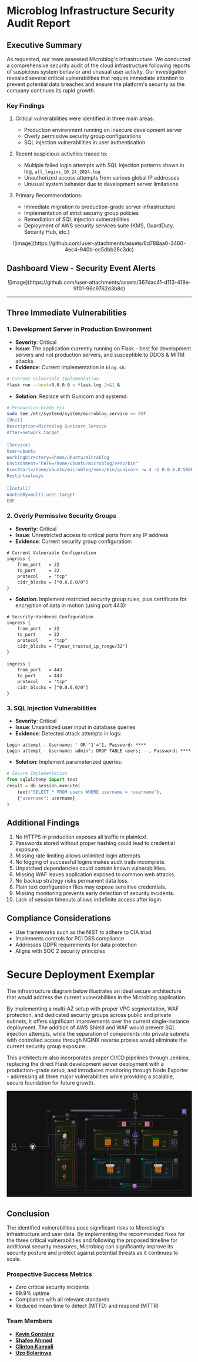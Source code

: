 # Microblog Infrastructure Security Audit Report

## Executive Summary
As requested, our team assessed Microblog's infrastructure. We conducted a comprehensive security audit of the cloud infrastructure following reports of suspicious system behavior and unusual user activity. Our investigation revealed several critical vulnerabilities that require immediate attention to prevent potential data breaches and ensure the platform's security as the company continues its rapid growth.

### Key Findings
1. Critical vulnerabilities were identified in three main areas:
   - Production environment running on insecure development server
   - Overly permissive security group configurations
   - SQL injection vulnerabilities in user authentication
   
2. Recent suspicious activities traced to:
   - Multiple failed login attempts with SQL injection patterns shown in log, `all_logins_10_24_2024.log`
   - Unauthorized access attempts from various global IP addresses
   - Unusual system behavior due to development server limitations

3. Primary Recommendations:
   - Immediate migration to production-grade server infrastructure
   - Implementation of strict security group policies
   - Remediation of SQL injection vulnerabilities
   - Deployment of AWS security services suite (KMS, GuardDuty, Security Hub, etc.)

<div align="center">
   ![image](https://github.com/user-attachments/assets/6d788aa0-3460-4ec4-940b-ec5dbb28c3dc)
</div>

## Dashboard View - Security Event Alerts

<div align="center">
   ![image](https://github.com/user-attachments/assets/367dac41-d113-418e-9f01-96c9762d3b8c)
</div>

---

## Three Immediate Vulnerabilities

### 1. Development Server in Production Environment
- **Severity**: Critical
- **Issue**: The application currently running on Flask - best for development servers and not production servers, and susceptible to DDOS & MITM attacks.
- **Evidence**: Current implementation in `blog.sh`:
```bash
# Current Vulnerable Implementation
flask run --host=0.0.0.0 > flask.log 2>&1 &
```
- **Solution**: Replace with Gunicorn and systemd:
```bash
# Production-Grade Fix
sudo tee /etc/systemd/system/microblog.service << EOF
[Unit]
Description=Microblog Gunicorn Service
After=network.target

[Service]
User=ubuntu
WorkingDirectory=/home/ubuntu/microblog
Environment="PATH=/home/ubuntu/microblog/venv/bin"
ExecStart=/home/ubuntu/microblog/venv/bin/gunicorn -w 4 -b 0.0.0.0:5000 microblog:app
Restart=always

[Install]
WantedBy=multi-user.target
EOF
```

### 2. Overly Permissive Security Groups
- **Severity**: Critical
- **Issue**: Unrestricted access to critical ports from any IP address
- **Evidence**: Current security group configuration:
```hcl
# Current Vulnerable Configuration
ingress {
    from_port   = 22
    to_port     = 22
    protocol    = "tcp"
    cidr_blocks = ["0.0.0.0/0"]
}
```
- **Solution**: Implement restricted security group rules, plus certificate for encryption of data in motion (using port 443):
```hcl
# Security-Hardened Configuration
ingress {
    from_port   = 22
    to_port     = 22
    protocol    = "tcp"
    cidr_blocks = ["your_trusted_ip_range/32"]
}

ingress {
    from_port   = 443
    to_port     = 443
    protocol    = "tcp"
    cidr_blocks = ["0.0.0.0/0"]
}
```

### 3. SQL Injection Vulnerabilities
- **Severity**: Critical
- **Issue**: Unsanitized user input in database queries
- **Evidence**: Detected attack attempts in logs:
```log
Login attempt - Username: ' OR '1'='1, Password: ****
Login attempt - Username: admin'; DROP TABLE users; --, Password: ****
```
- **Solution**: Implement parameterized queries:
```python
# Secure Implementation
from sqlalchemy import text
result = db.session.execute(
    text("SELECT * FROM users WHERE username = :username"),
    {"username": username}
)
```

## Additional Findings

1. No HTTPS in production exposes all traffic in plaintext.
2. Passwords stored without proper hashing could lead to credential exposure.
3. Missing rate limiting allows unlimited login attempts.
4. No logging of successful logins makes audit trails incomplete.
5. Unpatched dependencies could contain known vulnerabilities.
6. Missing WAF leaves application exposed to common web attacks.
7. No backup strategy risks permanent data loss.
8. Plain text configuration files may expose sensitive credentials.
9. Missing monitoring prevents early detection of security incidents.
10. Lack of session timeouts allows indefinite access after login.


## Compliance Considerations
- Use frameworks such as the NIST to adhere to CIA triad
- Implements controls for PCI DSS compliance
- Addresses GDPR requirements for data protection
- Aligns with SOC 2 security principles

# Secure Deployment Exemplar

The infrastructure diagram below illustrates an ideal secure architecture that would address the current vulnerabilities in the Microblog application. 

By implementing a multi-AZ setup with proper VPC segmentation, WAF protection, and dedicated security groups across public and private subnets, it offers significant improvements over the current single-instance deployment. The addition of AWS Shield and WAF would prevent SQL injection attempts, while the separation of components into private subnets with controlled access through NGINX reverse proxies would eliminate the current security group exposure. 

This architecture also incorporates proper CI/CD pipelines through Jenkins, replacing the direct Flask development server deployment with a production-grade setup, and introduces monitoring through Node Exporter - addressing all three major vulnerabilities while providing a scalable, secure foundation for future growth.

![secure optimized deployment](ideal_deployment.png)


## Conclusion
The identified vulnerabilities pose significant risks to Microblog's infrastructure and user data. By implementing the recommended fixes for the three critical vulnerabilities and following the proposed timeline for additional security measures, Microblog can significantly improve its security posture and protect against potential threats as it continues to scale.

### Prospective Success Metrics
- Zero critical security incidents
- 99.9% uptime
- Compliance with all relevant standards
- Reduced mean time to detect (MTTD) and respond (MTTR)

### Team Members
- **[Kevin Gonzalez](https://github.com/kevingonzalez7997)**
- **[Shafee Ahmed](https://github.com/shafeeshafee)**
- **[Clinton Kanyali](https://github.com/clintkan)**
- **[Uzo Bolarinwa](https://github.com/uzobola)**

